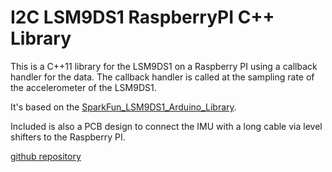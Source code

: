 # I2C LSM9DS1 RaspberryPI C++ Library

This is a C++11 library for the LSM9DS1 on a Raspberry PI using a callback handler for the data.
The callback handler is called at the sampling rate of the accelerometer of the LSM9DS1.

It's based on the [SparkFun_LSM9DS1_Arduino_Library](https://github.com/sparkfun/SparkFun_LSM9DS1_Arduino_Library).

Included is also a PCB design to connect the IMU with a long cable via level shifters to the Raspberry PI.

[github repository](https://github.com/berndporr/LSM9DS1_RaspberryPi_CPP_Library)
